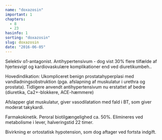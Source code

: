 ```yaml
---
name: "doxazosin"
important: 1
chapters:  
  - 8 
  - 23
hasinfo: 1
sorting: "doxazosin"
slug: doxazosin
date: "2016-06-05"
---
```


Selektiv α1-antagonist. Antihypertensivum - dog vist 30% flere tilfælde af hjertesvigt og kardiovaskulære komplikationer end ved diuretikumbeh..

Hovedindikation: Ukompliceret benign prostatahyperplasi med vandladningsobstruktion (pga. afslapning af muskulatur i urethra og prostata). Tidligere anvendt antihypertensivum nu erstattet af bedre (diuretika, Ca2+-blokkere, ACE-hæmmere)

Afslapper glat muskulatur, giver vasodilatation med fald i BT, som giver moderat takykardi. 

Farmakokinetik. Peroral biotilgængelighed ca. 50%. Elimineres ved metabolisme i lever, halveringstid 22 timer. 

Bivirkning er ortostatisk hypotension, som dog aftager ved fortsta indgift.
